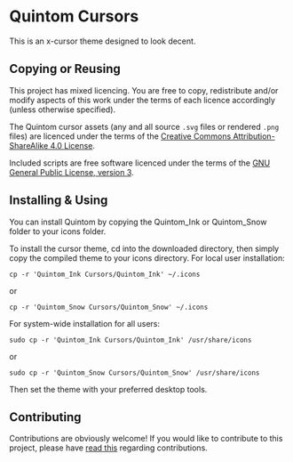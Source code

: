 Quintom Cursors
====================

This is an x-cursor theme designed to look decent.

## Copying or Reusing

This project has mixed licencing. You are free to copy, redistribute and/or modify aspects of this work under the terms of each licence accordingly (unless otherwise specified).

The Quintom cursor assets (any and all source `.svg` files or rendered `.png` files) are licenced under the terms of the [Creative Commons Attribution-ShareAlike 4.0 License](https://creativecommons.org/licenses/by-sa/4.0/).

Included scripts are free software licenced under the terms of the [GNU General Public License, version 3](https://www.gnu.org/licenses/gpl-3.0.txt).

## Installing & Using

You can install Quintom by copying the Quintom_Ink or Quintom_Snow folder to your icons folder.

To install the cursor theme, cd into the downloaded directory, then simply copy the compiled theme to your icons
directory. For local user installation:

```
cp -r 'Quintom_Ink Cursors/Quintom_Ink' ~/.icons
```
or

```
cp -r 'Quintom_Snow Cursors/Quintom_Snow' ~/.icons
```



For system-wide installation for all users:

```
sudo cp -r 'Quintom_Ink Cursors/Quintom_Ink' /usr/share/icons
```
or

```
sudo cp -r 'Quintom_Snow Cursors/Quintom_Snow' /usr/share/icons
```

Then set the theme with your preferred desktop tools.

## Contributing

Contributions are obviously welcome! If you would like to contribute to this project, please have [read this](/CONTRIBUTING.md) regarding contributions.
